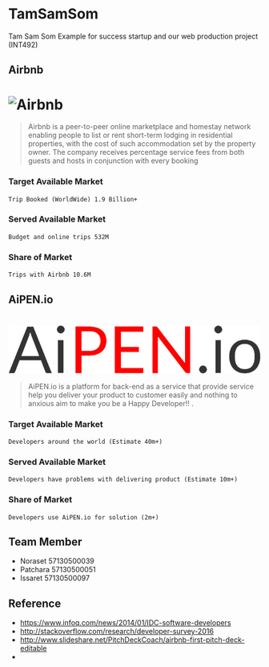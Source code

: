 # TamSamSom
Tam Sam Som Example for success startup and our web production project (INT492)

## Airbnb
# ![Airbnb](https://upload.wikimedia.org/wikipedia/commons/thumb/6/69/Airbnb_Logo_B%C3%A9lo.svg/250px-Airbnb_Logo_B%C3%A9lo.svg.png)
> Airbnb is a peer-to-peer online marketplace and homestay network enabling people to list or rent short-term lodging in residential properties, with the cost of such accommodation set by the property owner. The company receives percentage service fees from both guests and hosts in conjunction with every booking

### Target Available Market
```
Trip Booked (WorldWide) 1.9 Billion+
```

### Served Available Market 
```
Budget and online trips 532M
```

### Share of Market
```
Trips with Airbnb 10.6M
```
## AiPEN.io
#
![AiPEN](https://raw.githubusercontent.com/Ima8/TamSamSom/master/logo_aipen.png)
> AiPEN.io is a platform for back-end as a service that provide service help you deliver your product to customer easily and nothing to anxious aim to make you be a Happy Developer!! .

### Target Available Market
```
Developers around the world (Estimate 40m+)
```
### Served Available Market 
```
Developers have problems with delivering product (Estimate 10m+)
```
### Share of Market
```
Developers use AiPEN.io for solution (2m+)
```
## Team Member
- Noraset 57130500039
- Patchara 57130500051
- Issaret 57130500097
## Reference
- https://www.infoq.com/news/2014/01/IDC-software-developers
- http://stackoverflow.com/research/developer-survey-2016
- http://www.slideshare.net/PitchDeckCoach/airbnb-first-pitch-deck-editable
- 
